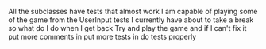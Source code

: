 All the subclasses have tests that almost work
I am capable of playing some of the game from the UserInput tests I currently have
about to take a break so what do I do when I get back
  Try and play the game and if I can't fix it
  put more comments in
  put more tests in
  do tests properly
